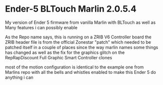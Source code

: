 # Ender-5 BLTouch Marlin 2.0.5.4
My version of Ender 5 firmware from vanilla Marlin with BLTouch as well as Many features i can possibly enable

As the Repo name says, this is running on a ZRIB V6 Controller board
the ZRIB header file is from the official Zonestar "patch" which needed to be patched itself in a couple of places since the way marlin names some things has changed
as well as the fix for the graphics glitch on the RepRapDiscount Full Graphic Smart Controller clones

most of the motion configuration is identical to the example one from Marlins repo with all the bells and whistles enabled to make this Ender 5 do anything i can
